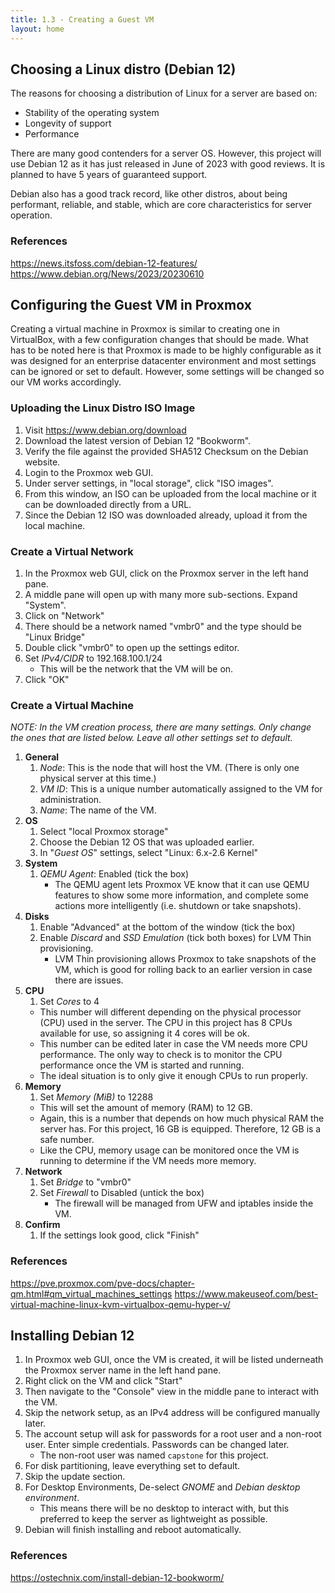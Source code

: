 ```yaml
---
title: 1.3 - Creating a Guest VM
layout: home
---
```


## Choosing a Linux distro (Debian 12)
The reasons for choosing a distribution of Linux for a server are based on:
- Stability of the operating system
- Longevity of support
- Performance

There are many good contenders for a server OS. However, this project will use Debian 12 as it has just released in June of 2023 with good reviews. It is planned to have 5 years of guaranteed support.

Debian also has a good track record, like other distros, about being performant, reliable, and stable, which are core characteristics for server operation.

### References
https://news.itsfoss.com/debian-12-features/
https://www.debian.org/News/2023/20230610

## Configuring the Guest VM in Proxmox
Creating a virtual machine in Proxmox is similar to creating one in VirtualBox, with a few configuration changes that should be made. What has to be noted here is that Proxmox is made to be highly configurable as it was designed for an enterprise datacenter environment and most settings can be ignored or set to default. However, some settings will be changed so our VM works accordingly.

### Uploading the Linux Distro ISO Image
1. Visit https://www.debian.org/download
2. Download the latest version of Debian 12 "Bookworm".
3. Verify the file against the provided SHA512 Checksum on the Debian website.
4. Login to the Proxmox web GUI.
5. Under server settings, in "local storage", click "ISO images".
6. From this window, an ISO can be uploaded from the local machine or it can be downloaded directly from a URL.
7. Since the Debian 12 ISO was downloaded already, upload it from the local machine.

### Create a Virtual Network
1. In the Proxmox web GUI, click on the Proxmox server in the left hand pane.
2. A middle pane will open up with many more sub-sections. Expand "System".
3. Click on "Network"
4. There should be a network named "vmbr0" and the type should be "Linux Bridge"
5. Double click "vmbr0" to open up the settings editor.
6. Set *IPv4/CIDR* to 192.168.100.1/24
	- This will be the network that the VM will be on.
7. Click "OK"

### Create a Virtual Machine
*NOTE: In the VM creation process, there are many settings. Only change the ones that are listed below. Leave all other settings set to default.*
1. **General**
	1. *Node*: This is the node that will host the VM. (There is only one physical server at this time.)
	2. *VM ID*: This is a unique number automatically assigned to the VM for administration.
	3. *Name*: The name of the VM.
2. **OS**
	1. Select "local Proxmox storage"
	2. Choose the Debian 12 OS that was uploaded earlier.
	3. In "*Guest OS*" settings, select "Linux: 6.x-2.6 Kernel"
3. **System**
	1. *QEMU Agent*: Enabled (tick the box)
		- The QEMU agent lets Proxmox VE know that it can use QEMU features to show some more information, and complete some actions more intelligently (i.e. shutdown or take snapshots).
4. **Disks**
	1. Enable "Advanced" at the bottom of the window (tick the box)
	2. Enable *Discard* and *SSD Emulation* (tick both boxes) for LVM Thin provisioning.
		- LVM Thin provisioning allows Proxmox to take snapshots of the VM, which is good for rolling back to an earlier version in case there are issues.
5. **CPU**
	1. Set *Cores* to 4
	- This number will different depending on the physical processor (CPU) used in the server. The CPU in this project has 8 CPUs available for use, so assigning it 4 cores will be ok.
	- This number can be edited later in case the VM needs more CPU performance. The only way to check is to monitor the CPU performance once the VM is started and running.
	- The ideal situation is to only give it enough CPUs to run properly.
6. **Memory**
	1. Set *Memory (MiB)* to 12288
	- This will set the amount of memory (RAM) to 12 GB.
	- Again, this is a number that depends on how much physical RAM the server has. For this project, 16 GB is equipped. Therefore, 12 GB is a safe number.
	- Like the CPU, memory usage can be monitored once the VM is running to determine if the VM needs more memory.
7. **Network**
	1. Set *Bridge* to "vmbr0"
	2. Set *Firewall* to Disabled (untick the box)
		- The firewall will be managed from UFW and iptables inside the VM.
8. **Confirm**
	1. If the settings look good, click "Finish"

### References
https://pve.proxmox.com/pve-docs/chapter-qm.html#qm_virtual_machines_settings
https://www.makeuseof.com/best-virtual-machine-linux-kvm-virtualbox-qemu-hyper-v/

## Installing Debian 12
1. In Proxmox web GUI, once the VM is created, it will be listed underneath the Proxmox server name in the left hand pane.
2. Right click on the VM and click "Start"
3. Then navigate to the "Console" view in the middle pane to interact with the VM.
4. Skip the network setup, as an IPv4 address will be configured manually later.
5. The account setup will ask for passwords for a root user and a non-root user. Enter simple credentials. Passwords can be changed later.
	- The non-root user was named `capstone` for this project.
6. For disk partitioning, leave everything set to default.
7. Skip the update section.
8. For Desktop Environments, De-select *GNOME* and *Debian desktop environment*.
	- This means there will be no desktop to interact with, but this preferred to keep the server as lightweight as possible.
9. Debian will finish installing and reboot automatically.

### References
https://ostechnix.com/install-debian-12-bookworm/